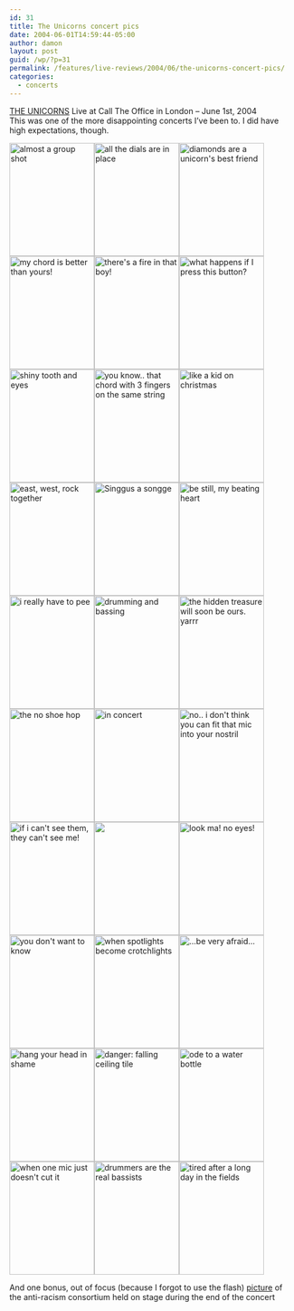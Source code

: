 ```yaml
---
id: 31
title: The Unicorns concert pics
date: 2004-06-01T14:59:44-05:00
author: damon
layout: post
guid: /wp/?p=31
permalink: /features/live-reviews/2004/06/the-unicorns-concert-pics/
categories:
  - concerts
---
```

<a href="http://www.theunicorns.net">THE UNICORNS</a> Live at Call The Office in London – June 1st, 2004  
This was one of the more disappointing concerts I’ve been to. I did have high expectations, though.

[<img src="/pics/unicorns/01almostagroupshot.jpg" width="150" height="200" alt="almost a group shot" border="0" />](/pics/unicorns/large/01almostagroupshot.jpg)[<img src="/pics/unicorns/02allthedialsareinplace.jpg" width="150" height="200" alt="all the dials are in place" border="0" />](/pics/unicorns/large/02allthedialsareinplace.jpg)[<img src="/pics/unicorns/03diamonds.jpg" width="150" height="200" alt="diamonds are a unicorn's best friend" border="0" />](/pics/unicorns/large/03diamonds.jpg)[<img src="/pics/unicorns/04mychordisbetterthanyours.jpg" width="150" height="200" alt="my chord is better than yours!" border="0" />](/pics/unicorns/large/04mychordisbetterthanyours.jpg)[<img src="/pics/unicorns/05theresafireinthatboy.jpg" width="150" height="200" alt="there's a fire in that boy!" border="0" />](/pics/unicorns/large/05theresafireinthatboy.jpg)[<img src="/pics/unicorns/06whathappensifipressthisbutton...jpg" width="150" height="200" alt="what happens if I press this button?" border="0" />](/pics/unicorns/large/06whathappensifipressthisbutton...jpg)[<img src="/pics/unicorns/07shinytoothandeyes.jpg" width="150" height="200" alt="shiny tooth and eyes" border="0" />](/pics/unicorns/large/07shinytoothandeyes.jpg)[<img src="/pics/unicorns/08youknow-thatchordwith3fingersonthesamestring.jpg" width="150" height="200" alt="you know.. that chord with 3 fingers on the same string" border="0" />](/pics/unicorns/large/08youknow-thatchordwith3fingersonthesamestring.jpg)[<img src="/pics/unicorns/09likeakidonchristmas.jpg" width="150" height="200" alt="like a kid on christmas" border="0" />](/pics/unicorns/large/09likeakidonchristmas.jpg)[<img src="/pics/unicorns/10eastwestrocktogether.jpg" width="150" height="200" alt="east, west, rock together" border="0" />](/pics/unicorns/large/10eastwestrocktogether.jpg)[<img src="/pics/unicorns/11singgusasongg.jpg" width="150" height="200" alt="Singgus a songge" border="0" />](/pics/unicorns/large/11singgusasongg.jpg)[<img src="/pics/unicorns/12bestillmybeatingheart.jpg" width="150" height="200" alt="be still, my beating heart" border="0" />](/pics/unicorns/large/12bestillmybeatingheart.jpg)[<img src="/pics/unicorns/13ireallyhavetopee.jpg" width="150" height="200" alt="i really have to pee" border="0" />](/pics/unicorns/large/13ireallyhavetopee.jpg)[<img src="/pics/unicorns/14drummingandbassing.jpg" width="150" height="200" alt="drumming and bassing" border="0" />](/pics/unicorns/large/14drummingandbassing.jpg)[<img src="/pics/unicorns/15thehiddentreasurewillsoonbeours-yarrr.jpg" width="150" height="200" alt="the hidden treasure will soon be ours.  yarrr" border="0" />](/pics/unicorns/large/15thehiddentreasurewillsoonbeours-yarrr.jpg)[<img src="/pics/unicorns/16thenoshoehop.jpg" width="150" height="200" alt="the no shoe hop" border="0" />](/pics/unicorns/large/16thenoshoehop.jpg)[<img src="/pics/unicorns/17inconcert.jpg" width="150" height="200" alt="in concert" border="0" />](/pics/unicorns/large/17inconcert.jpg)[<img src="/pics/unicorns/18no-idontthinkyoucanfitthatmicintoyournostril.jpg" width="150" height="200" alt="no.. i don't think you can fit that mic into your nostril" border="0" />](/pics/unicorns/large/18no-idontthinkyoucanfitthatmicintoyournostril.jpg)[<img src="/pics/unicorns/19ificantseethem-theycantseeme.jpg" width="150" height="200" alt="if i can't see them, they can't see me!" border="0" />](/pics/unicorns/large/19ificantseethem-theycantseeme.jpg)[<img src="/pics/unicorns/20lostintheequipmentjungle.jpg" width="150" height="200" alt="" border="0" />](/pics/unicorns/large/20lostintheequipmentjungle.jpg)[<img src="/pics/unicorns/21lookma-noeyes.jpg" width="150" height="200" alt="look ma! no eyes!" border="0" />](/pics/unicorns/large/21lookma-noeyes.jpg)[<img src="/pics/unicorns/22youdontwanttoknow.jpg" width="150" height="200" alt="you don't want to know" border="0" />](/pics/unicorns/large/22youdontwanttoknow.jpg)[<img src="/pics/unicorns/23whenspotlightsbecomecrotchlights.jpg" width="150" height="200" alt="when spotlights become crotchlights" border="0" />](/pics/unicorns/large/23whenspotlightsbecomecrotchlights.jpg)[<img src="/pics/unicorns/24beveryafraid.jpg" width="150" height="200" alt="...be very afraid..." border="0" />](/pics/unicorns/large/24beveryafraid.jpg)[<img src="/pics/unicorns/25hangyourhead.jpg" width="150" height="200" alt="hang your head in shame" border="0" />](/pics/unicorns/large/25hangyourhead.jpg)[<img src="/pics/unicorns/26danger-fallingceilingtile.jpg" width="150" height="200" alt="danger: falling ceiling tile" border="0" />](/pics/unicorns/large/26danger-fallingceilingtile.jpg)[<img src="/pics/unicorns/27odetoawaterbottle.jpg" width="150" height="200" alt="ode to a water bottle" border="0" />](/pics/unicorns/large/27odetoawaterbottle.jpg)[<img src="/pics/unicorns/28whenonemicjustdoesntcutit.jpg" width="150" height="200" alt="when one mic just doesn't cut it" border="0" />](/pics/unicorns/large/28whenonemicjustdoesntcutit.jpg)[<img src="/pics/unicorns/29drummers_are_the_real_bassists.jpg" width="150" height="200" alt="drummers are the real bassists" border="0" />](/pics/unicorns/large/29drummers_are_the_real_bassists.jpg)[<img src="/pics/unicorns/30tired_after_a_long_day_in_the_fields.jpg" width="150" height="200" alt="tired after a long day in the fields" border="0" />](/pics/unicorns/large/30tired_after_a_long_day_in_the_fields.jpg)

And one bonus, out of focus (because I forgot to use the flash) [picture](/pics/unicorns/large/31endracismnow-weremorethanhorses.jpg) of the anti-racism consortium held on stage during the end of the concert